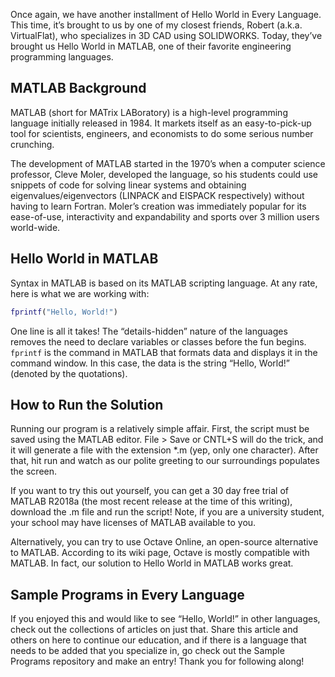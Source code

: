Once again, we have another installment of Hello World in Every Language. This time, it’s brought to us by one of my closest friends, Robert (a.k.a. VirtualFlat), who specializes in 3D CAD using SOLIDWORKS. Today, they’ve brought us Hello World in MATLAB, one of their favorite engineering programming languages.

## MATLAB Background

MATLAB (short for MATrix LABoratory) is a high-level programming language initially released in 1984. It markets itself as an easy-to-pick-up tool for scientists, engineers, and economists to do some serious number crunching.

The development of MATLAB started in the 1970’s when a computer science professor, Cleve Moler, developed the language, so his students could use snippets of code for solving linear systems and obtaining eigenvalues/eigenvectors (LINPACK and EISPACK respectively) without having to learn Fortran. Moler’s creation was immediately popular for its ease-of-use, interactivity and expandability and sports over 3 million users world-wide.

## Hello World in MATLAB

Syntax in MATLAB is based on its MATLAB scripting language. At any rate, here is what we are working with:

```matlab
fprintf("Hello, World!")
```

One line is all it takes! The “details-hidden” nature of the languages removes the need to declare variables or classes before the fun begins. `fprintf` is the command in MATLAB that formats data and displays it in the command window. In this case, the data is the string “Hello, World!” (denoted by the quotations).

## How to Run the Solution

Running our program is a relatively simple affair. First, the script must be saved using the MATLAB editor. File > Save or CNTL+S will do the trick, and it will generate a file with the extension \*.m (yep, only one character). After that, hit run and watch as our polite greeting to our surroundings populates the screen.

If you want to try this out yourself, you can get a 30 day free trial of MATLAB R2018a (the most recent release at the time of this writing), download the .m file and run the script! Note, if you are a university student, your school may have licenses of MATLAB available to you.

Alternatively, you can try to use Octave Online, an open-source alternative to MATLAB. According to its wiki page, Octave is mostly compatible with MATLAB. In fact, our solution to Hello World in MATLAB works great.

## Sample Programs in Every Language

If you enjoyed this and would like to see “Hello, World!” in other languages, check out the collections of articles on just that. Share this article and others on here to continue our education, and if there is a language that needs to be added that you specialize in, go check out the Sample Programs repository and make an entry! Thank you for following along!
